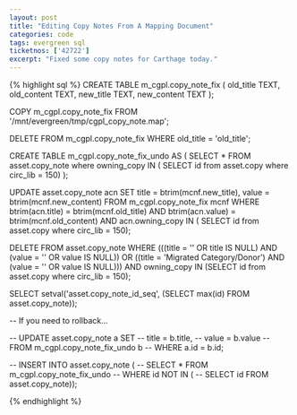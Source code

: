 ```yaml
---
layout: post
title: "Editing Copy Notes From A Mapping Document"
categories: code
tags: evergreen sql
ticketnos: ['42722']
excerpt: "Fixed some copy notes for Carthage today."
---
```


{% highlight sql %}
CREATE TABLE m_cgpl.copy_note_fix (
  old_title TEXT,
  old_content TEXT,
  new_title TEXT,
  new_content TEXT
  );

COPY m_cgpl.copy_note_fix FROM '/mnt/evergreen/tmp/cgpl_copy_note.map';

DELETE FROM m_cgpl.copy_note_fix WHERE old_title = 'old_title';

CREATE TABLE m_cgpl.copy_note_fix_undo AS (
  SELECT * FROM asset.copy_note where owning_copy IN (
    SELECT id from asset.copy where circ_lib = 150)
  );

UPDATE asset.copy_note acn
  SET title = btrim(mcnf.new_title),
      value = btrim(mcnf.new_content)
  FROM m_cgpl.copy_note_fix mcnf
  WHERE btrim(acn.title) = btrim(mcnf.old_title)
    AND btrim(acn.value) = btrim(mcnf.old_content)
    AND acn.owning_copy IN (
      SELECT id from asset.copy where circ_lib = 150);

DELETE FROM asset.copy_note
  WHERE (((title = '' OR title IS NULL)
        AND (value = '' OR value IS NULL))
      OR ((title = 'Migrated Category/Donor') AND (value = '' OR value IS NULL)))
    AND owning_copy IN (SELECT  id from asset.copy where circ_lib = 150);

SELECT setval('asset.copy_note_id_seq', (SELECT max(id) FROM asset.copy_note));


-- If you need to rollback...

-- UPDATE asset.copy_note a SET 
--   title = b.title, 
--   value = b.value 
--   FROM m_cgpl.copy_note_fix_undo b 
--   WHERE a.id = b.id;

-- INSERT INTO asset.copy_note (
--   SELECT * FROM m_cgpl.copy_note_fix_undo 
--   WHERE id NOT IN (
--     SELECT id FROM asset.copy_note));

{% endhighlight %}